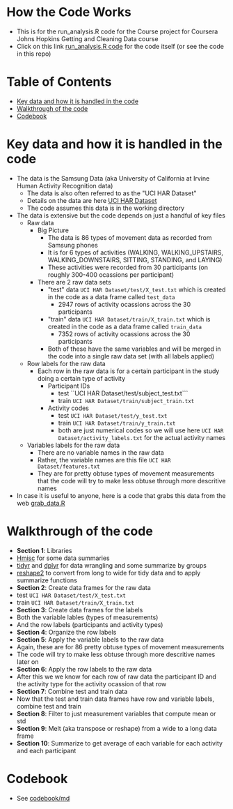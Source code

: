 # How the Code Works 
* This is for the run_analysis.R code for the Course project for Coursera Johns Hopkins Getting and Cleaning Data course
* Click on this link [run_analysis.R code](./run_analysis.R) for the code itself (or see the code in this repo)

# Table of Contents
* [Key data and how it is handled in the code](#key-data-and-how-it-is-handled-in-the-code)
* [Walkthrough of the code](#walkthrough-of-the-code)
* [Codebook](#codebook)

# Key data and how it is handled in the code
* The data is the Samsung Data (aka University of California at Irvine Human Activity Recognition data) 
  * The data is also often referred to as the "UCI HAR Dataset" 
  * Details on the data are here [UCI HAR Dataset](http://archive.ics.uci.edu/ml/datasets/Human+Activity+Recognition+Using+Smartphones)
  * The code assumes this data is in the working directory
* The data is extensive but the code depends on just a handful of key files 
  * Raw data
    * Big Picture
      * The data is 86 types of movement data as recorded from Samsung phones 
      * It is for 6 types of activities (WALKING, WALKING_UPSTAIRS, WALKING_DOWNSTAIRS, SITTING, STANDING, and LAYING)
      * These activities were recorded from 30 participants (on roughly 300-400 ocassions per participant)  
    * There are 2 raw data sets
      * "test" data ```UCI HAR Dataset/test/X_test.txt``` which is created in the code as a data frame called ```test_data``` 
        * 2947 rows of activity ocassions across the 30 participants 
      * "train" data ```UCI HAR Dataset/train/X_train.txt``` which is created in the code as a data frame called ```train_data```
        * 7352 rows of activity ocassions across the 30 participants 
      * Both of these have the same variables and will be merged in the code into a single raw data set (with all labels applied)
  * Row labels for the raw data
    * Each row in the raw data is for a certain participant in the study doing a certain type of activity
      * Participant IDs
        * test ``UCI HAR Dataset/test/subject_test.txt``` 
        * train ```UCI HAR Dataset/train/subject_train.txt```
      * Activity codes 
        * test ```UCI HAR Dataset/test/y_test.txt```
        * train ```UCI HAR Dataset/train/y_train.txt```
        * both are just numerical codes so we will use here ```UCI HAR Dataset/activity_labels.txt``` for the actual activity names 
  * Variables labels for the raw data
    * There are no variable names in the raw data  
    * Rather, the variable names are this file ```UCI HAR Dataset/features.txt```
    * They are for pretty obtuse types of movement measurements that the code will try to make less obtuse through more descritive names
* In case it is useful to anyone, here is a code that grabs this data from the web [grab_data.R](./grab_data.R)

# Walkthrough of the code 
* **Section 1**: Libraries 
 * [Hmisc](https://cran.r-project.org/web/packages/Hmisc/index.html) for some data summaries 
 * [tidyr](https://cran.r-project.org/web/packages/tidyr/index.html) and [dplyr](https://cran.r-project.org/web/packages/dplyr/index.html) for data wrangling and some summarize by groups
 * [reshape2](https://cran.r-project.org/web/packages/reshape2/index.html) to convert from long to wide for tidy data and to apply summarize functions
* **Section 2**: Create data frames for the raw data 
 * test ```UCI HAR Dataset/test/X_test.txt``` 
 * train ```UCI HAR Dataset/train/X_train.txt``` 
* **Section 3**: Create data frames for the labels
 * Both the variable lables (types of measurements) 
 * And the row labels (participants and activity types)
* **Section 4**: Organize the row labels 
* **Section 5**: Apply the variable labels to the raw data 
 * Again, these are for 86 pretty obtuse types of movement measurements
 * The code will try to make less obtuse through more descritive names later on
* **Section 6**: Apply the row labels to the raw data 
 * After this we we know for each row of raw data the participant ID and the activity type for the activity ocassion of that row
* **Section 7**: Combine test and train data
 * Now that the test and train data frames have row and variable labels, combine test and train 
* **Section 8**: Filter to just measurement variables that compute mean or std
* **Section 9**: Melt (aka transpose or reshape) from a wide to a long data frame
* **Section 10**: Summarize to get average of each variable for each activity and each participant

# Codebook
* See [codebook/md](./codebook)

